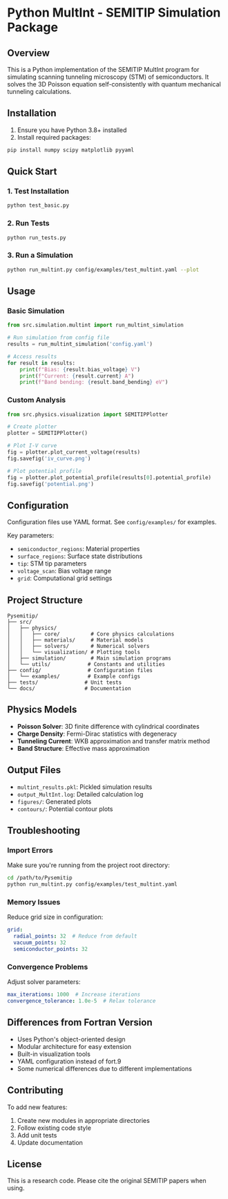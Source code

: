 # Python MultInt - SEMITIP Simulation Package

## Overview

This is a Python implementation of the SEMITIP MultInt program for simulating scanning tunneling microscopy (STM) of semiconductors. It solves the 3D Poisson equation self-consistently with quantum mechanical tunneling calculations.

## Installation

1. Ensure you have Python 3.8+ installed
2. Install required packages:
```bash
pip install numpy scipy matplotlib pyyaml
```

## Quick Start

### 1. Test Installation
```bash
python test_basic.py
```

### 2. Run Tests
```bash
python run_tests.py
```

### 3. Run a Simulation
```bash
python run_multint.py config/examples/test_multint.yaml --plot
```

## Usage

### Basic Simulation

```python
from src.simulation.multint import run_multint_simulation

# Run simulation from config file
results = run_multint_simulation('config.yaml')

# Access results
for result in results:
    print(f"Bias: {result.bias_voltage} V")
    print(f"Current: {result.current} A")
    print(f"Band bending: {result.band_bending} eV")
```

### Custom Analysis

```python
from src.physics.visualization import SEMITIPPlotter

# Create plotter
plotter = SEMITIPPlotter()

# Plot I-V curve
fig = plotter.plot_current_voltage(results)
fig.savefig('iv_curve.png')

# Plot potential profile
fig = plotter.plot_potential_profile(results[0].potential_profile)
fig.savefig('potential.png')
```

## Configuration

Configuration files use YAML format. See `config/examples/` for examples.

Key parameters:
- `semiconductor_regions`: Material properties
- `surface_regions`: Surface state distributions  
- `tip`: STM tip parameters
- `voltage_scan`: Bias voltage range
- `grid`: Computational grid settings

## Project Structure

```
Pysemitip/
├── src/
│   ├── physics/
│   │   ├── core/          # Core physics calculations
│   │   ├── materials/     # Material models
│   │   ├── solvers/       # Numerical solvers
│   │   └── visualization/ # Plotting tools
│   ├── simulation/        # Main simulation programs
│   └── utils/            # Constants and utilities
├── config/               # Configuration files
│   └── examples/         # Example configs
├── tests/               # Unit tests
└── docs/                # Documentation
```

## Physics Models

- **Poisson Solver**: 3D finite difference with cylindrical coordinates
- **Charge Density**: Fermi-Dirac statistics with degeneracy
- **Tunneling Current**: WKB approximation and transfer matrix method
- **Band Structure**: Effective mass approximation

## Output Files

- `multint_results.pkl`: Pickled simulation results
- `output_MultInt.log`: Detailed calculation log
- `figures/`: Generated plots
- `contours/`: Potential contour plots

## Troubleshooting

### Import Errors
Make sure you're running from the project root directory:
```bash
cd /path/to/Pysemitip
python run_multint.py config/examples/test_multint.yaml
```

### Memory Issues
Reduce grid size in configuration:
```yaml
grid:
  radial_points: 32  # Reduce from default
  vacuum_points: 32
  semiconductor_points: 32
```

### Convergence Problems
Adjust solver parameters:
```yaml
max_iterations: 1000  # Increase iterations
convergence_tolerance: 1.0e-5  # Relax tolerance
```

## Differences from Fortran Version

- Uses Python's object-oriented design
- Modular architecture for easy extension
- Built-in visualization tools
- YAML configuration instead of fort.9
- Some numerical differences due to different implementations

## Contributing

To add new features:
1. Create new modules in appropriate directories
2. Follow existing code style
3. Add unit tests
4. Update documentation

## License

This is a research code. Please cite the original SEMITIP papers when using.